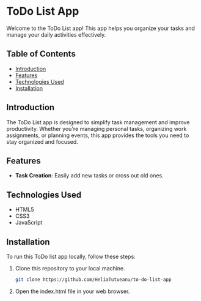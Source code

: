 # ToDo List App

Welcome to the ToDo List app! This app helps you organize your tasks and manage your daily activities effectively.

## Table of Contents

- [Introduction](#introduction)
- [Features](#features)
- [Technologies Used](#technologies-used)
- [Installation](#installation)

## Introduction

The ToDo List app is designed to simplify task management and improve productivity. Whether you're managing personal tasks, organizing work assignments, or planning events, this app provides the tools you need to stay organized and focused.

## Features

- **Task Creation**: Easily add new tasks or cross out old ones.

## Technologies Used

- HTML5
- CSS3
- JavaScript

## Installation

To run this ToDo list app locally, follow these steps:

1. Clone this repository to your local machine.
   ```bash
   git clone https://github.com/HeliaTutueanu/to-do-list-app

2. Open the index.html file in your web browser.
